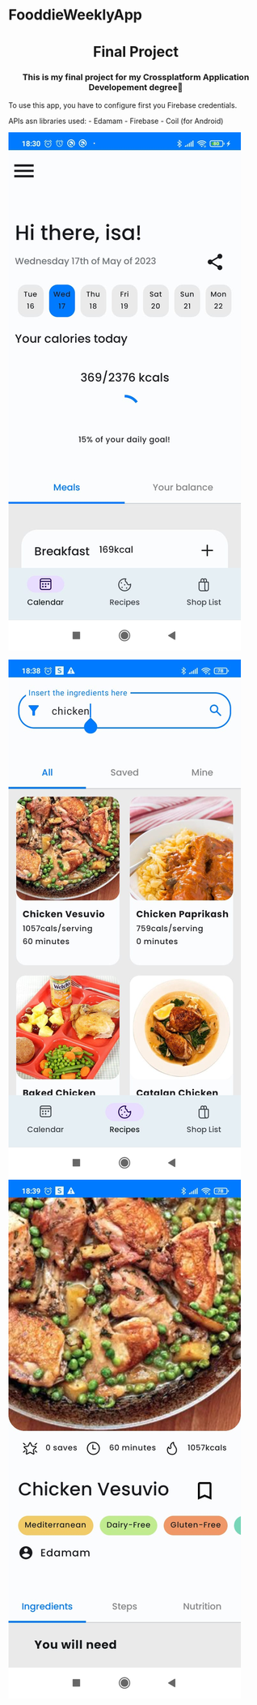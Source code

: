 # FooddieWeeklyApp

<h1 align="center">Final Project</h1>
<h3 align="center">This is my final project for my Crossplatform Application Developement degree🚀</h3>

<p align="left">
To use this app, you have to configure first you Firebase credentials.
</p>

<p align="left">
APIs asn libraries used: 
  - Edamam
  - Firebase
  - Coil (for Android)
</p>


![Fooddie Weekly](https://github.com/codingisads/FooddieWeeklyApp/blob/main/fooddieWeeklyImg.jpeg?raw=true)

![Fooddie Weekly](https://github.com/codingisads/FooddieWeeklyApp/blob/main/fooddieWeeklyImg2.jpeg?raw=true)
![Fooddie Weekly](https://github.com/codingisads/FooddieWeeklyApp/blob/main/fooddieWeeklyImg3.jpeg?raw=true)
